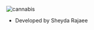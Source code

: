 

![cannabis](https://github.com/sheydarj/avada-cann/blob/main/assets/images/avadacann.png)

- Developed by Sheyda Rajaee


